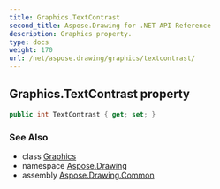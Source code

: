 ```yaml
---
title: Graphics.TextContrast
second_title: Aspose.Drawing for .NET API Reference
description: Graphics property. 
type: docs
weight: 170
url: /net/aspose.drawing/graphics/textcontrast/
---
```

## Graphics.TextContrast property

```csharp
public int TextContrast { get; set; }
```

### See Also

* class [Graphics](../)
* namespace [Aspose.Drawing](../../graphics/)
* assembly [Aspose.Drawing.Common](../../../)


